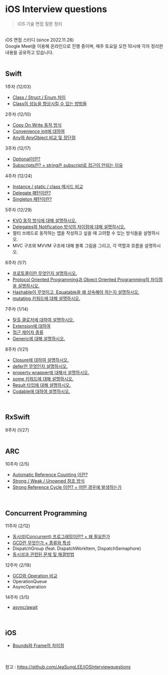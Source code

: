 # iOS Interview questions

>iOS 기술 면접 질문 정리
<br>
iOS 면접 스터디 (since 2022.11.28)<br>
Google Meet을 이용해 온라인으로 진행 중이며, 매주 토요일 오전 10시에 각자 정리한 내용을 공유하고 있습니다.
<br><br>

## Swift
1주차 (12/03)
- [Class / Struct / Enum 차이](https://hongssup.tistory.com/337)
- [Class의 성능을 향상시킬 수 있는 방법들](https://hongssup.tistory.com/462)

2주차 (12/10)
- [Copy On Write 동작 방식](https://hongssup.tistory.com/463)
- [Convenience init에 대하여](https://hongssup.tistory.com/466)
- [Any와 AnyObject 비교 및 장단점](https://hongssup.tistory.com/470)

3주차 (12/17)
- [Optional이란?](https://hongssup.tistory.com/460)
- [Subscripts란? + string은 subscript로 접근이 안되는 이유](https://hongssup.tistory.com/471)

4주차 (12/24)
- [Instance / static / class 메서드 비교](https://hongssup.tistory.com/338)
- [Delegate 패턴이란?](https://hongssup.tistory.com/479)
- [Singleton 패턴이란?](https://hongssup.tistory.com/344)

5주차 (12/29)
- [KVO 동작 방식에 대해 설명하시오.](https://hongssup.tistory.com/481)
- [Delegates와 Notification 방식의 차이점에 대해 설명하시오.](https://hongssup.tistory.com/482)
- 멀티 쓰레드로 동작하는 앱을 작성하고 싶을 때 고려할 수 있는 방식들을 설명하시오.
- MVC 구조와 MVVM 구조에 대해 블록 그림을 그리고, 각 역할과 흐름을 설명하시오.

6주차 (1/7)
- [프로토콜이란 무엇인지 설명하시오.](https://hongssup.tistory.com/489)
- [Protocol Oriented Programming과 Object Oriented Programming의 차이점을 설명하시오.](https://hongssup.tistory.com/495)
- [Hashable이 무엇이고, Equatable을 왜 상속해야 하는지 설명하시오.](https://hongssup.tistory.com/493)
- [mutating 키워드에 대해 설명하시오.](https://hongssup.tistory.com/494)

7주차 (1/14)
- [탈출 클로저에 대하여 설명하시오.](https://hongssup.tistory.com/502)
- [Extension에 대하여](https://hongssup.tistory.com/496)
- [접근 제어자 종류](https://hongssup.tistory.com/334)
- [Generic에 대해 설명하시오.](https://hongssup.tistory.com/500)

8주차 (1/21)
- [Closure에 대하여 설명하시오.](https://hongssup.tistory.com/8)
- [defer란 무엇인지 설명하시오.](https://hongssup.tistory.com/506)
- [property wrapper에 대해서 설명하시오.](https://hongssup.tistory.com/507)
- [some 키워드에 대해 설명하시오.](https://hongssup.tistory.com/509)
- [Result 타입에 대해 설명하시오.](https://hongssup.tistory.com/510)
- [Codable에 대하여 설명하시오.](https://hongssup.tistory.com/508)
<br>

## RxSwift
9주차 (1/27)
<br><br>

## ARC
10주차 (2/5)
- [Automatic Reference Counting 이란?](https://hongssup.tistory.com/513)
- [Strong / Weak / Unowned 참조 방식](https://hongssup.tistory.com/516)
- [Strong Reference Cycle 이란? + 어떤 경우에 발생하는가](https://hongssup.tistory.com/515)
<br>

## Concurrent Programming 
11주차 (2/12)
- [동시성(Concurrent) 프로그래밍이란? + 왜 필요한가](https://hongssup.tistory.com/517)
- [GCD란 무엇인가 + 종류와 특성](https://hongssup.tistory.com/340)
- DispatchGroup (feat. DispatchWorkItem, DispatchSemaphore)
- [동시성과 관련된 문제 및 해결방법](https://hongssup.tistory.com/519)

12주차 (2/19)
- [GCD와 Operation 비교](https://hongssup.tistory.com/521)
- OperationQueue
- AsyncOperation

14주차 (3/5)
- [async/await](https://hongssup.tistory.com/524)
<br>

## iOS
- [Bounds와 Frame의 차이점](https://hongssup.tistory.com/474)<br>



<br><br>참고 : https://github.com/JeaSungLEE/iOSInterviewquestions
